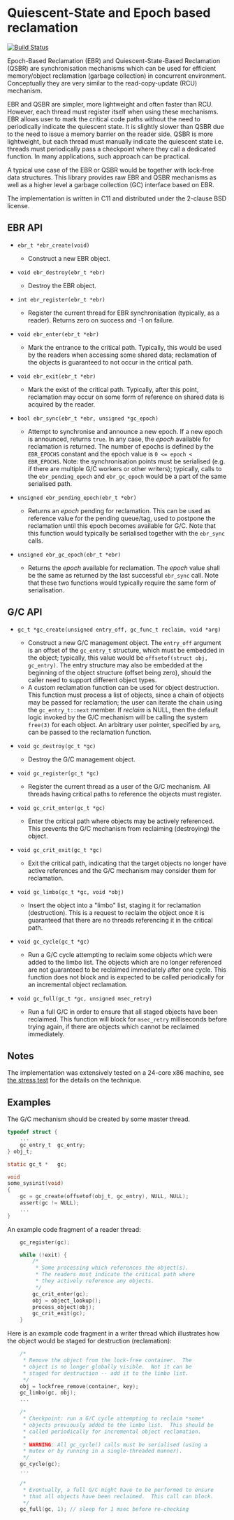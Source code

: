 # Quiescent-State and Epoch based reclamation

[![Build Status](https://travis-ci.org/rmind/libqsbr.svg?branch=master)](https://travis-ci.org/rmind/libqsbr)

Epoch-Based Reclamation (EBR) and Quiescent-State-Based Reclamation (QSBR)
are synchronisation mechanisms which can be used for efficient memory/object
reclamation (garbage collection) in concurrent environment.  Conceptually
they are very similar to the read-copy-update (RCU) mechanism.

EBR and QSBR are simpler, more lightweight and often faster than RCU.
However, each thread must register itself when using these mechanisms.
EBR allows user to mark the critical code paths without the need to
periodically indicate the quiescent state.  It is slightly slower than
QSBR due to the need to issue a memory barrier on the reader side.
QSBR is more lightweight, but each thread must manually indicate the
quiescent state i.e. threads must periodically pass a checkpoint where
they call a dedicated function.  In many applications, such approach
can be practical.

A typical use case of the EBR or QSBR would be together with lock-free
data structures.  This library provides raw EBR and QSBR mechanisms as
well as a higher level a garbage collection (GC) interface based on EBR.

The implementation is written in C11 and distributed under the
2-clause BSD license.

## EBR API

* `ebr_t *ebr_create(void)`
  * Construct a new EBR object.

* `void ebr_destroy(ebr_t *ebr)`
  * Destroy the EBR object.

* `int ebr_register(ebr_t *ebr)`
  * Register the current thread for EBR synchronisation (typically,
  as a reader).  Returns zero on success and -1 on failure.

* `void ebr_enter(ebr_t *ebr)`
  * Mark the entrance to the critical path.  Typically, this would be
  used by the readers when accessing some shared data; reclamation of
  the objects is guaranteed to not occur in the critical path.

* `void ebr_exit(ebr_t *ebr)`
  * Mark the exist of the critical path.  Typically, after this point,
  reclamation may occur on some form of reference on shared data is
  acquired by the reader.

* `bool ebr_sync(ebr_t *ebr, unsigned *gc_epoch)`
  * Attempt to synchronise and announce a new epoch.  If a new epoch
  is announced, returns `true`.  In any case, the _epoch_ available for
  reclamation is returned.  The number of epochs is defined by the
  `EBR_EPOCHS` constant and the epoch value is `0 <= epoch < EBR_EPOCHS`.
  Note: the synchronisation points must be serialised (e.g. if there
  are multiple G/C workers or other writers); typically, calls to the
  `ebr_pending_epoch` and `ebr_gc_epoch` would be a part of the same
  serialised path.

* `unsigned ebr_pending_epoch(ebr_t *ebr)`
  * Returns an _epoch_ pending for reclamation.  This can be used as
  reference value for the pending queue/tag, used to postpone the
  reclamation until this epoch becomes available for G/C.  Note that
  this function would typically be serialised together with the
  `ebr_sync` calls.

* `unsigned ebr_gc_epoch(ebr_t *ebr)`
  * Returns the _epoch_ available for reclamation.  The _epoch_ value
  shall be the same as returned by the last successful `ebr_sync` call.
  Note that these two functions would typically require the same form
  of serialisation.

## G/C API

* `gc_t *gc_create(unsigned entry_off, gc_func_t reclaim, void *arg)`
  * Construct a new G/C management object.  The `entry_off` argument is
  an offset of the `gc_entry_t` structure, which must be embedded in the
  object; typically, this value would be `offsetof(struct obj, gc_entry)`.
  The entry structure may also be embedded at the beginning of the object
  structure (offset being zero), should the caller need to support
  different object types.
  * A custom reclamation function can be used for object destruction.
  This function must process a list of objects, since a chain of objects
  may be passed for reclamation; the user can iterate the chain using
  the `gc_entry_t::next` member.  If _reclaim_ is NULL, then the default
  logic invoked by the G/C mechanism will be calling the system `free(3)`
  for each object.  An arbitrary user pointer, specified by `arg`, can
  be passed to the reclamation function.

* `void gc_destroy(gc_t *gc)`
  * Destroy the G/C management object.

* `void gc_register(gc_t *gc)`
  * Register the current thread as a user of the G/C mechanism.
  All threads having critical paths to reference the objects must register.

* `void gc_crit_enter(gc_t *gc)`
  * Enter the critical path where objects may be actively referenced.
  This prevents the G/C mechanism from reclaiming (destroying) the object.

* `void gc_crit_exit(gc_t *gc)`
  * Exit the critical path, indicating that the target objects no
  longer have active references and the G/C mechanism may consider
  them for reclamation.

* `void gc_limbo(gc_t *gc, void *obj)`
  * Insert the object into a "limbo" list, staging it for reclamation
  (destruction).  This is a request to reclaim the object once it is
  guaranteed that there are no threads referencing it in the critical path.

* `void gc_cycle(gc_t *gc)`
  * Run a G/C cycle attempting to reclaim some objects which were
  added to the limbo list.  The objects which are no longer referenced
  are not guaranteed to be reclaimed immediately after one cycle.  This
  function does not block and is expected to be called periodically for
  an incremental object reclamation.

* `void gc_full(gc_t *gc, unsigned msec_retry)`
  * Run a full G/C in order to ensure that all staged objects have been
  reclaimed.  This function will block for `msec_retry` milliseconds before
  trying again, if there are objects which cannot be reclaimed immediately.

## Notes

The implementation was extensively tested on a 24-core x86 machine,
see [the stress test](src/t_stress.c) for the details on the technique.

## Examples ###

The G/C mechanism should be created by some master thread.
```c
typedef struct {
	...
	gc_entry_t	gc_entry;
} obj_t;

static gc_t *	gc;

void
some_sysinit(void)
{
	gc = gc_create(offsetof(obj_t, gc_entry), NULL, NULL);
	assert(gc != NULL);
	...
}
```

An example code fragment of a reader thread:
```c
	gc_register(gc);

	while (!exit) {
		/*
		 * Some processing which references the object(s).
		 * The readers must indicate the critical path where
		 * they actively reference any objects.
		 */
		gc_crit_enter(gc);
		obj = object_lookup();
		process_object(obj);
		gc_crit_exit(gc);
	}
```

Here is an example code fragment in a writer thread which illustrates
how the object would be staged for destruction (reclamation):
```c
	/*
	 * Remove the object from the lock-free container.  The
	 * object is no longer globally visible.  Not it can be
	 * staged for destruction -- add it to the limbo list.
	 */
	obj = lockfree_remove(container, key);
	gc_limbo(gc, obj);
	...

	/*
	 * Checkpoint: run a G/C cycle attempting to reclaim *some*
	 * objects previously added to the limbo list.  This should be
	 * called periodically for incremental object reclamation.
	 *
	 * WARNING: All gc_cycle() calls must be serialised (using a
	 * mutex or by running in a single-threaded manner).
	 */
	gc_cycle(gc);
	...

	/*
	 * Eventually, a full G/C might have to be performed to ensure
	 * that all objects have been reclaimed.  This call can block.
	 */
	gc_full(gc, 1); // sleep for 1 msec before re-checking
```
